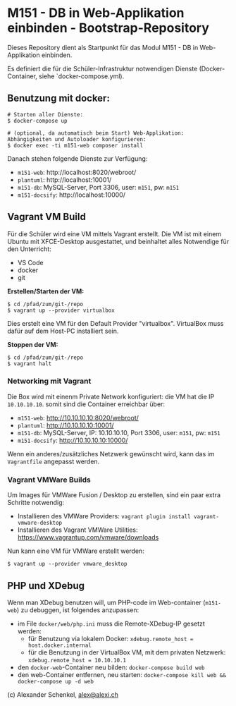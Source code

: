 M151 - DB in Web-Applikation einbinden - Bootstrap-Repository
==============================================================

Dieses Repository dient als Startpunkt für das Modul M151 - DB in Web-Applikation einbinden.

Es definiert die für die Schüler-Infrastruktur notwendigen Dienste (Docker-Container, siehe `docker-compose.yml).

## Benutzung mit docker:

```
# Starten aller Dienste:
$ docker-compose up

# (optional, da automatisch beim Start) Web-Applikation: Abhängigkeiten und Autoloader konfigurieren:
$ docker exec -ti m151-web composer install
```

Danach stehen folgende Dienste zur Verfügung:

* `m151-web`: http://localhost:8020/webroot/
* `plantuml`: http://localhost:10001/
* `m151-db`: MySQL-Server, Port 3306, user: `m151`, pw: `m151`
* `m151-docsify`: http://localhost:10000/

## Vagrant VM Build

Für die Schüler wird eine VM mittels Vagrant erstellt. Die VM ist mit einem Ubuntu mit XFCE-Desktop
ausgestattet, und beinhaltet alles Notwendige für den Unterricht:

* VS Code
* docker
* git

**Erstellen/Starten der VM:**

```shell
$ cd /pfad/zum/git-/repo
$ vagrant up --provider virtualbox
```

Dies erstelt eine VM für den Default Provider "virtualbox". VirtualBox muss dafür auf dem Host-PC installiert sein.


**Stoppen der VM:**

```shell
$ cd /pfad/zum/git-/repo
$ vagrant halt
```

### Networking mit Vagrant

Die Box wird mit einenm Private Network konfiguriert: die VM hat die IP `10.10.10.10`.
somit sind die Container erreichbar über:

* `m151-web`: http://10.10.10.10:8020/webroot/
* `plantuml`: http://10.10.10.10:10001/
* `m151-db`: MySQL-Server, IP: 10.10.10.10, Port 3306, user: `m151`, pw: `m151`
* `m151-docsify`: http://10.10.10.10:10000/

Wenn ein anderes/zusätzliches Netzwerk gewünscht wird, kann das im `Vagrantfile` angepasst werden.

### Vagrant VMWare Builds

Um Images für VMWare Fusion / Desktop zu erstellen, sind ein paar extra Schritte notwendig:

* Installieren des VMWare Providers: `vagrant plugin install vagrant-vmware-desktop`
* Installieren des Vagrant VMWare Utilities: https://www.vagrantup.com/vmware/downloads

Nun kann eine VM für VMWare erstellt werden:

```shell
$ vagrant up --provider vmware_desktop
```

## PHP und XDebug

Wenn man XDebug benutzen will, um PHP-code im Web-container (`m151-web`) zu debuggen, ist folgendes anzupassen:

* im File `docker/web/php.ini` muss die Remote-XDebug-IP gesetzt werden:
    * für Benutzung via lokalem Docker: `xdebug.remote_host = host.docker.internal`
    * für die Benutzung in der VirtualBox VM, mit dem privaten Netzwerk: `xdebug.remote_host = 10.10.10.1`
* den `docker-web`-Container neu bilden: `docker-compose build web`
* den web-Container entfernen, neu starten: `docker-compose kill web && docker-compose up -d web`

(c) Alexander Schenkel, alex@alexi.ch
